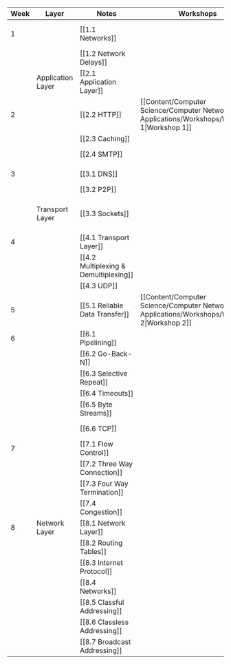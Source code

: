 
| Week | Layer             | Notes                                 | Workshops                                                                                      | Assignments                                 | Labs                                | Notes          |
| ---- | ----------------- | ------------------------------------- | ---------------------------------------------------------------------------------------------- | ------------------------------------------- | ----------------------------------- | -------------- |
| 1    |                   | [[1.1 Networks]]                      |                                                                                                |                                             | [[Quiz 1 - Intro to Wireshark.pdf]] |                |
|      |                   | [[1.2 Network Delays]]                |                                                                                                |                                             |                                     |                |
|      | Application Layer | [[2.1 Application Layer]]             |                                                                                                |                                             |                                     |                |
| 2    |                   | [[2.2 HTTP]]                          | [[Content/Computer Science/Computer Networks & Applications/Workshops/Workshop 1\|Workshop 1]] |                                             | [[Quiz 2 - HTTP.pdf]]               |                |
|      |                   | [[2.3 Caching]]                       |                                                                                                |                                             |                                     |                |
|      |                   | [[2.4 SMTP]]                          |                                                                                                |                                             |                                     | Not Examinable |
| 3    |                   | [[3.1 DNS]]                           |                                                                                                |                                             | [[Quiz 3 - DNS.pdf]]                |                |
|      |                   | [[3.2 P2P]]                           |                                                                                                |                                             |                                     |                |
|      | Transport Layer   | [[3.3 Sockets]]                       |                                                                                                | [[Assignment 1 - Non Blocking Web Server]]  |                                     |                |
| 4    |                   | [[4.1 Transport Layer]]               |                                                                                                |                                             |                                     |                |
|      |                   | [[4.2 Multiplexing & Demultiplexing]] |                                                                                                |                                             |                                     |                |
|      |                   | [[4.3 UDP]]                           |                                                                                                |                                             |                                     |                |
| 5    |                   | [[5.1 Reliable Data Transfer]]        | [[Content/Computer Science/Computer Networks & Applications/Workshops/Workshop 2\|Workshop 2]] | [[Assignment 2 - Alternating Bit Protocol]] |                                     |                |
| 6    |                   | [[6.1 Pipelining]]                    |                                                                                                |                                             |                                     |                |
|      |                   | [[6.2 Go-Back-N]]                     |                                                                                                |                                             |                                     |                |
|      |                   | [[6.3 Selective Repeat]]              |                                                                                                |                                             |                                     |                |
|      |                   | [[6.4 Timeouts]]                      |                                                                                                |                                             |                                     |                |
|      |                   | [[6.5 Byte Streams]]                  |                                                                                                |                                             |                                     |                |
|      |                   | [[6.6 TCP]]                           |                                                                                                |                                             | [[Quiz 4 - TCP.pdf]]                |                |
| 7    |                   | [[7.1 Flow Control]]                  |                                                                                                |                                             |                                     |                |
|      |                   | [[7.2 Three Way Connection]]          |                                                                                                |                                             |                                     |                |
|      |                   | [[7.3 Four Way Termination]]          |                                                                                                |                                             |                                     |                |
|      |                   | [[7.4 Congestion]]                    |                                                                                                |                                             |                                     |                |
| 8    | Network Layer     | [[8.1 Network Layer]]                 |                                                                                                |                                             |                                     |                |
|      |                   | [[8.2 Routing Tables]]                |                                                                                                |                                             |                                     |                |
|      |                   | [[8.3 Internet Protocol]]             |                                                                                                |                                             |                                     |                |
|      |                   | [[8.4 Networks]]                      |                                                                                                |                                             |                                     |                |
|      |                   | [[8.5 Classful Addressing]]           |                                                                                                |                                             |                                     |                |
|      |                   | [[8.6 Classless Addressing]]          |                                                                                                |                                             |                                     |                |
|      |                   | [[8.7 Broadcast Addressing]]          |                                                                                                |                                             |                                     |                |


